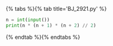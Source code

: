 {% tabs %}{% tab title='BJ_2921.py' %}

```py
n = int(input())
print(n * (n + 1) * (n + 2) // 2)
```

{% endtab %}{% endtabs %}
